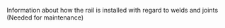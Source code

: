 Information about how the rail is installed with regard to welds and joints
(Needed for maintenance)
